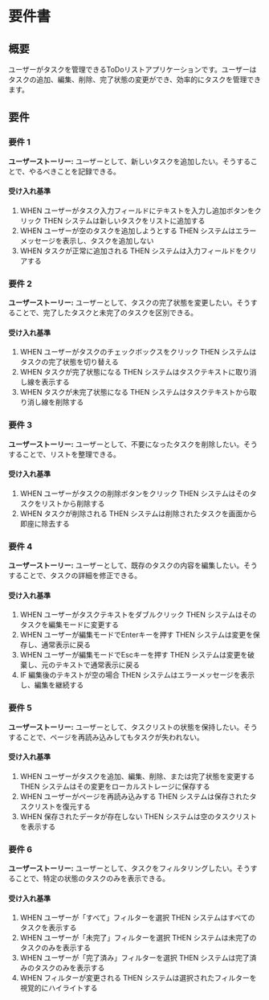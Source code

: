 # 要件書

## 概要

ユーザーがタスクを管理できるToDoリストアプリケーションです。ユーザーはタスクの追加、編集、削除、完了状態の変更ができ、効率的にタスクを管理できます。

## 要件

### 要件 1

**ユーザーストーリー:** ユーザーとして、新しいタスクを追加したい。そうすることで、やるべきことを記録できる。

#### 受け入れ基準

1. WHEN ユーザーがタスク入力フィールドにテキストを入力し追加ボタンをクリック THEN システムは新しいタスクをリストに追加する
2. WHEN ユーザーが空のタスクを追加しようとする THEN システムはエラーメッセージを表示し、タスクを追加しない
3. WHEN タスクが正常に追加される THEN システムは入力フィールドをクリアする

### 要件 2

**ユーザーストーリー:** ユーザーとして、タスクの完了状態を変更したい。そうすることで、完了したタスクと未完了のタスクを区別できる。

#### 受け入れ基準

1. WHEN ユーザーがタスクのチェックボックスをクリック THEN システムはタスクの完了状態を切り替える
2. WHEN タスクが完了状態になる THEN システムはタスクテキストに取り消し線を表示する
3. WHEN タスクが未完了状態になる THEN システムはタスクテキストから取り消し線を削除する

### 要件 3

**ユーザーストーリー:** ユーザーとして、不要になったタスクを削除したい。そうすることで、リストを整理できる。

#### 受け入れ基準

1. WHEN ユーザーがタスクの削除ボタンをクリック THEN システムはそのタスクをリストから削除する
2. WHEN タスクが削除される THEN システムは削除されたタスクを画面から即座に除去する

### 要件 4

**ユーザーストーリー:** ユーザーとして、既存のタスクの内容を編集したい。そうすることで、タスクの詳細を修正できる。

#### 受け入れ基準

1. WHEN ユーザーがタスクテキストをダブルクリック THEN システムはそのタスクを編集モードに変更する
2. WHEN ユーザーが編集モードでEnterキーを押す THEN システムは変更を保存し、通常表示に戻る
3. WHEN ユーザーが編集モードでEscキーを押す THEN システムは変更を破棄し、元のテキストで通常表示に戻る
4. IF 編集後のテキストが空の場合 THEN システムはエラーメッセージを表示し、編集を継続する

### 要件 5

**ユーザーストーリー:** ユーザーとして、タスクリストの状態を保持したい。そうすることで、ページを再読み込みしてもタスクが失われない。

#### 受け入れ基準

1. WHEN ユーザーがタスクを追加、編集、削除、または完了状態を変更する THEN システムはその変更をローカルストレージに保存する
2. WHEN ユーザーがページを再読み込みする THEN システムは保存されたタスクリストを復元する
3. WHEN 保存されたデータが存在しない THEN システムは空のタスクリストを表示する

### 要件 6

**ユーザーストーリー:** ユーザーとして、タスクをフィルタリングしたい。そうすることで、特定の状態のタスクのみを表示できる。

#### 受け入れ基準

1. WHEN ユーザーが「すべて」フィルターを選択 THEN システムはすべてのタスクを表示する
2. WHEN ユーザーが「未完了」フィルターを選択 THEN システムは未完了のタスクのみを表示する
3. WHEN ユーザーが「完了済み」フィルターを選択 THEN システムは完了済みのタスクのみを表示する
4. WHEN フィルターが変更される THEN システムは選択されたフィルターを視覚的にハイライトする